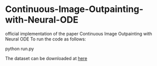 # Continuous-Image-Outpainting-with-Neural-ODE
official implementation of the paper Continuous Image Outpainting with Neural ODE
 To run the code as follows:
 
 python run.py 
 
 
 The dataset can be downloaded at [here](https://github.com/PengleiGao/UTransformer)
